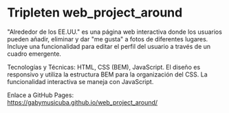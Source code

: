 # Tripleten web_project_around

"Alrededor de los EE.UU." es una página web interactiva donde los usuarios pueden añadir, eliminar y dar "me gusta" a fotos de diferentes lugares. Incluye una funcionalidad para editar el perfil del usuario a través de un cuadro emergente.

Tecnologías y Técnicas: HTML, CSS (BEM), JavaScript. El diseño es responsivo y utiliza la estructura BEM para la organización del CSS. La funcionalidad interactiva se maneja con JavaScript.

Enlace a GitHub Pages: https://gabymusicuba.github.io/web_project_around/
